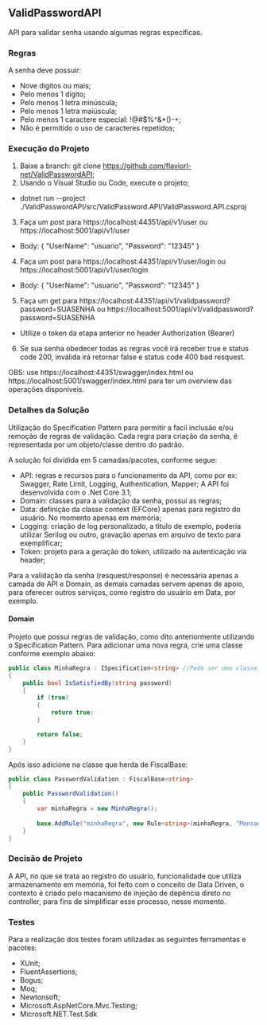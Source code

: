 ## ValidPasswordAPI
API para validar senha usando algumas regras especificas.

### Regras
A senha deve possuir:
* Nove digitos ou mais;
* Pelo menos 1 dígito;
* Pelo menos 1 letra minúscula;
* Pelo menos 1 letra maiúscula;
* Pelo menos 1 caractere especial: !@#$%^&*()-+;
* Não é permitido o uso de caracteres repetidos;

### Execução do Projeto
1. Baixe a branch: git clone https://github.com/flaviorl-net/ValidPasswordAPI;
2. Usando o Visual Studio ou Code, execute o projeto;
* dotnet run --project ./ValidPasswordAPI/src/ValidPassword.API/ValidPassword.API.csproj
3. Faça um post para https://localhost:44351/api/v1/user ou https://localhost:5001/api/v1/user
* Body: 
{
    "UserName": "usuario",
    "Password": "12345"
}
4. Faça um post para https://localhost:44351/api/v1/user/login ou https://localhost:5001/api/v1/user/login
* Body:
{
    "UserName": "usuario",
    "Password": "12345"
}
5. Faça um get para https://localhost:44351/api/v1/validpassword?password=SUASENHA ou https://localhost:5001/api/v1/validpassword?password=SUASENHA
* Utilize o token da etapa anterior no header Authorization (Bearer)

6. Se sua senha obedecer todas as regras você irá receber true e status code 200, inválida irá retornar false e status code 400 bad resquest.

OBS: use https://localhost:44351/swagger/index.html ou https://localhost:5001/swagger/index.html para ter um overview das operações disponiveis.

### Detalhes da Solução
Utilização do Specification Pattern para permitir a facil inclusão e/ou remoção de regras de validação.
Cada regra para criação da senha, é representada por um objeto/classe dentro do padrão.

A solução foi dividida em 5 camadas/pacotes, conforme segue:
* API: regras e recursos para o funcionamento da API, como por ex: Swagger, Rate Limit, Logging, Authentication, Mapper; A API foi desenvolvida com o .Net Core 3.1;
* Domain: classes para a validação da senha, possui as regras;
* Data: definição da classe context (EFCore) apenas para registro do usuário. No momento apenas em memória;
* Logging: criação de log personalizado, a titulo de exemplo, poderia utilizar Serilog ou outro, gravação apenas em arquivo de texto para exemplificar;
* Token: projeto para a geração do token, utilizado na autenticação via header;

Para a validação da senha (resquest/response) é necessária apenas a camada de API e Domain, as demais camadas servem apenas de apoio, para oferecer outros serviços, como registro do usuário em Data, por exemplo.

#### Domain
Projeto que possui regras de validação, como dito anteriormente utilizando o Specification Pattern.
Para adicionar uma nova regra, crie uma classe conforme exemplo abaixo:

```csharp
public class MinhaRegra : ISpecification<string> //Pode ser uma classe, basta ajustar o padrão.
{
    public bool IsSatisfiedBy(string password)
    {
        if (true)
        {
            return true;
        }

        return false;
    }
}
```

Após isso adicione na classe que herda de FiscalBase:
```csharp
public class PasswordValidation : FiscalBase<string>
{
    public PasswordValidation()
    {
        var minhaRegra = new MinhaRegra();
        
        base.AddRule("minhaRegra", new Rule<string>(minhaRegra, "Mensagem de erro"));
    }
}
```

### Decisão de Projeto
A API, no que se trata ao registro do usuário, funcionalidade que utiliza armazenamento em memória, foi feito com o conceito de Data Driven, o contexto é criado pelo macanismo de injeção de depência direto no controller, para fins de simplificar esse processo, nesse momento.

### Testes
Para a realização dos testes foram utilizadas as seguintes ferramentas e pacotes:
* XUnit;
* FluentAssertions;
* Bogus;
* Moq;
* Newtonsoft;
* Microsoft.AspNetCore.Mvc.Testing;
* Microsoft.NET.Test.Sdk
